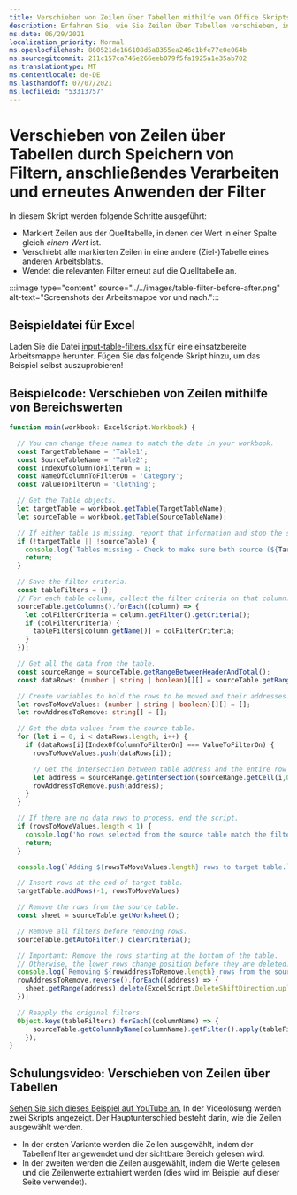 ```yaml
---
title: Verschieben von Zeilen über Tabellen mithilfe von Office Skripts
description: Erfahren Sie, wie Sie Zeilen über Tabellen verschieben, indem Sie Filter speichern und dann die Filter verarbeiten und erneut anwenden.
ms.date: 06/29/2021
localization_priority: Normal
ms.openlocfilehash: 860521de166108d5a8355ea246c1bfe77e0e064b
ms.sourcegitcommit: 211c157ca746e266eeb079f5fa1925a1e35ab702
ms.translationtype: MT
ms.contentlocale: de-DE
ms.lasthandoff: 07/07/2021
ms.locfileid: "53313757"
---
```

# <a name="move-rows-across-tables-by-saving-filters-then-processing-and-reapplying-the-filters"></a>Verschieben von Zeilen über Tabellen durch Speichern von Filtern, anschließendes Verarbeiten und erneutes Anwenden der Filter

In diesem Skript werden folgende Schritte ausgeführt:

* Markiert Zeilen aus der Quelltabelle, in denen der Wert in einer Spalte gleich _einem Wert_ ist.
* Verschiebt alle markierten Zeilen in eine andere (Ziel-)Tabelle eines anderen Arbeitsblatts.
* Wendet die relevanten Filter erneut auf die Quelltabelle an.

:::image type="content" source="../../images/table-filter-before-after.png" alt-text="Screenshots der Arbeitsmappe vor und nach.":::

## <a name="sample-excel-file"></a>Beispieldatei für Excel

Laden Sie die Datei <a href="input-table-filters.xlsx">input-table-filters.xlsx</a> für eine einsatzbereite Arbeitsmappe herunter. Fügen Sie das folgende Skript hinzu, um das Beispiel selbst auszuprobieren!

## <a name="sample-code-move-rows-using-range-values"></a>Beispielcode: Verschieben von Zeilen mithilfe von Bereichswerten

```TypeScript
function main(workbook: ExcelScript.Workbook) {

  // You can change these names to match the data in your workbook.
  const TargetTableName = 'Table1';
  const SourceTableName = 'Table2';
  const IndexOfColumnToFilterOn = 1;
  const NameOfColumnToFilterOn = 'Category';
  const ValueToFilterOn = 'Clothing';

  // Get the Table objects.
  let targetTable = workbook.getTable(TargetTableName);
  let sourceTable = workbook.getTable(SourceTableName);

  // If either table is missing, report that information and stop the script.
  if (!targetTable || !sourceTable) {
    console.log(`Tables missing - Check to make sure both source (${TargetTableName}) and target table (${SourceTableName}) are present before running the script. `);
    return;
  }

  // Save the filter criteria.
  const tableFilters = {};
  // For each table column, collect the filter criteria on that column.
  sourceTable.getColumns().forEach((column) => {
    let colFilterCriteria = column.getFilter().getCriteria();
    if (colFilterCriteria) {
      tableFilters[column.getName()] = colFilterCriteria;
    }
  });

  // Get all the data from the table.
  const sourceRange = sourceTable.getRangeBetweenHeaderAndTotal();
  const dataRows: (number | string | boolean)[][] = sourceTable.getRangeBetweenHeaderAndTotal().getValues();

  // Create variables to hold the rows to be moved and their addresses.
  let rowsToMoveValues: (number | string | boolean)[][] = [];
  let rowAddressToRemove: string[] = [];

  // Get the data values from the source table.
  for (let i = 0; i < dataRows.length; i++) { 
    if (dataRows[i][IndexOfColumnToFilterOn] === ValueToFilterOn) {
      rowsToMoveValues.push(dataRows[i]);

      // Get the intersection between table address and the entire row where we found the match. This provides the address of the range to remove.
      let address = sourceRange.getIntersection(sourceRange.getCell(i,0).getEntireRow()).getAddress();
      rowAddressToRemove.push(address);
    }
  }

  // If there are no data rows to process, end the script.
  if (rowsToMoveValues.length < 1) {
    console.log('No rows selected from the source table match the filter criteria.');
    return;
  }

  console.log(`Adding ${rowsToMoveValues.length} rows to target table.`);

  // Insert rows at the end of target table.
  targetTable.addRows(-1, rowsToMoveValues)

  // Remove the rows from the source table.
  const sheet = sourceTable.getWorksheet();

  // Remove all filters before removing rows.
  sourceTable.getAutoFilter().clearCriteria();

  // Important: Remove the rows starting at the bottom of the table.
  // Otherwise, the lower rows change position before they are deleted.
  console.log(`Removing ${rowAddressToRemove.length} rows from the source table.`);
  rowAddressToRemove.reverse().forEach((address) => {
    sheet.getRange(address).delete(ExcelScript.DeleteShiftDirection.up);
  });

  // Reapply the original filters. 
  Object.keys(tableFilters).forEach((columnName) => {
      sourceTable.getColumnByName(columnName).getFilter().apply(tableFilters[columnName]);
    });
}
```

## <a name="training-video-move-rows-across-tables"></a>Schulungsvideo: Verschieben von Zeilen über Tabellen

[Sehen Sie sich dieses Beispiel auf YouTube an.](https://youtu.be/_3t3Pk4i2L0) In der Videolösung werden zwei Skripts angezeigt. Der Hauptunterschied besteht darin, wie die Zeilen ausgewählt werden.

* In der ersten Variante werden die Zeilen ausgewählt, indem der Tabellenfilter angewendet und der sichtbare Bereich gelesen wird.
* In der zweiten werden die Zeilen ausgewählt, indem die Werte gelesen und die Zeilenwerte extrahiert werden (dies wird im Beispiel auf dieser Seite verwendet).
